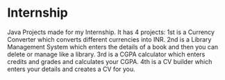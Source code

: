 # Internship
Java Projects made for my Internship.
It has 4 projects:
1st is a Currency Converter which converts different currencies into INR.
2nd is a Library Management System which enters the details of a book and then you can delete or manage like a library. 
3rd is a CGPA calculator which enters credits and grades and calculates your CGPA.
4th is a CV builder which enters your details and creates a CV for you.
